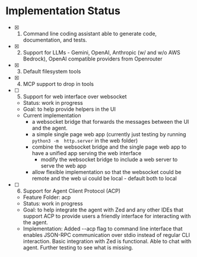 # Implementation Status
- [x] 1. Command line coding assistant able to generate code, documentation, and tests.
- [x] 2. Support for LLMs - Gemini, OpenAI, Anthropic (w/ and w/o AWS Bedrock), OpenAI compatible providers from Openrouter
- [x] 3. Default filesystem tools
- [x] 4. MCP support to drop in tools
- [ ] 5. Support for web interface over websocket
  - Status: work in progress
  - Goal: to help provide helpers in the UI
  - Current implementation
    - a websocket bridge that forwards the messages between the UI and the agent.
    - a simple single page web app (currently just testing by running `python3 -m  http.server` in the web folder)
    - combine the websocket bridge and the single page web app to have a unified app serving the web interface
      - modify the websocket bridge to include a web server to serve the web app
    - allow flexible implementation so that the websocket could be remote and the web ui could be local - default both to local
- [ ] 6. Support for Agent Client Protocol (ACP)
  - Feature Folder: acp
  - Status: work in progress
  - Goal: to help integrate the agent with Zed and any other IDEs that support ACP to provide users a friendly interface for interacting with the agent.
  - Implementation: Added --acp flag to command line interface that enables JSON-RPC communication over stdio instead of regular CLI interaction. Basic integration with Zed is functional. Able to chat with agent. Further testing to see what is missing.
